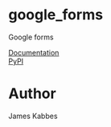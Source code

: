 # google_forms
Google forms

[Documentation](https://jameskabbes.github.io/google_forms) <br>
[PyPI](https://pypi.org/project/kabbes-google-forms/)

# Author
James Kabbes